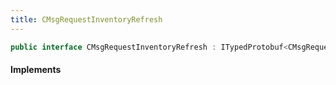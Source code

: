 ```yaml
---
title: CMsgRequestInventoryRefresh
---
```


```csharp
public interface CMsgRequestInventoryRefresh : ITypedProtobuf<CMsgRequestInventoryRefresh>, INativeHandle
```

#### Implements

